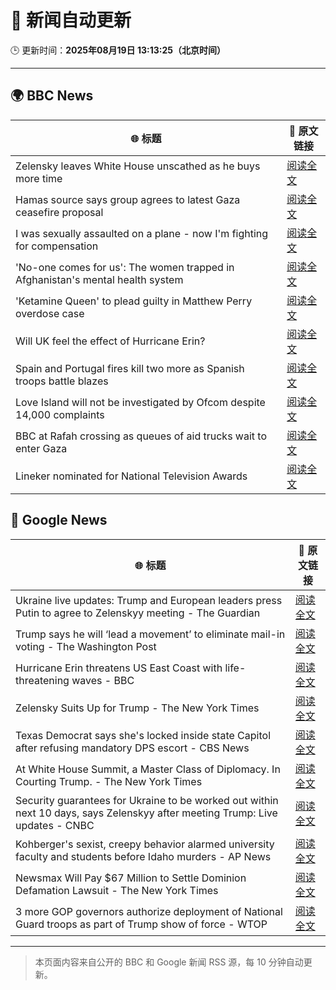 # 🧠 新闻自动更新

🕒 更新时间：**2025年08月19日 13:13:25（北京时间）**

---

## 🌍 BBC News

| 🌐 标题 | 🔗 原文链接 |
|--------|-------------|
| Zelensky leaves White House unscathed as he buys more time | [阅读全文](https://www.bbc.com/news/articles/c80djre5m5vo?at_medium=RSS&at_campaign=rss) |
| Hamas source says group agrees to latest Gaza ceasefire proposal | [阅读全文](https://www.bbc.com/news/articles/ckgjye15zdlo?at_medium=RSS&at_campaign=rss) |
| I was sexually assaulted on a plane - now I'm fighting for compensation | [阅读全文](https://www.bbc.com/news/articles/cly6g2j67rko?at_medium=RSS&at_campaign=rss) |
| 'No-one comes for us': The women trapped in Afghanistan's mental health system | [阅读全文](https://www.bbc.com/news/articles/c80dg700dego?at_medium=RSS&at_campaign=rss) |
| 'Ketamine Queen' to plead guilty in Matthew Perry overdose case | [阅读全文](https://www.bbc.com/news/articles/c62wnp7622po?at_medium=RSS&at_campaign=rss) |
| Will UK feel the effect of Hurricane Erin? | [阅读全文](https://www.bbc.com/weather/articles/cg7jy3jk2e4o?at_medium=RSS&at_campaign=rss) |
| Spain and Portugal fires kill two more as Spanish troops battle blazes | [阅读全文](https://www.bbc.com/news/articles/cz60y7npl32o?at_medium=RSS&at_campaign=rss) |
| Love Island will not be investigated by Ofcom despite 14,000 complaints | [阅读全文](https://www.bbc.com/news/articles/cj4wlpvdzjyo?at_medium=RSS&at_campaign=rss) |
| BBC at Rafah crossing as queues of aid trucks wait to enter Gaza | [阅读全文](https://www.bbc.com/news/videos/cev2nmwxe1po?at_medium=RSS&at_campaign=rss) |
| Lineker nominated for National Television Awards | [阅读全文](https://www.bbc.com/news/articles/c99mkd3xm9po?at_medium=RSS&at_campaign=rss) |

## 📰 Google News

| 🌐 标题 | 🔗 原文链接 |
|--------|-------------|
| Ukraine live updates: Trump and European leaders press Putin to agree to Zelenskyy meeting - The Guardian | [阅读全文](https://news.google.com/rss/articles/CBMivAFBVV95cUxPVWZTSHFDSFAwbEZEVzc0WVZ4MlUxQzNEN2VvWFo4aTJvVC1OU0lVdnlJS0VKWk00LWE1RVhfdDVheXltbTFmNk56VlB5UzNCLWZsX053ODRaZDVuRWdDM1NPZ1JhOE1YNXhSR01IZ3VwdWVvajRPdXZTSEdoX3AyTWJfMkRwcmdrZEhwTFotNzljckc3TmpCcUo4aDVzLUxRdnYxUWhXeWxNckREdDd3NEFFWnpxUkxOV3NNRQ?oc=5) |
| Trump says he will ‘lead a movement’ to eliminate mail-in voting - The Washington Post | [阅读全文](https://news.google.com/rss/articles/CBMikgFBVV95cUxPZnRhZGxuXzVzYTJRUG1rZ3FaeUNXZ2ZRNkJxc3hvb1JIN0VTdUlFRGxHVGhPeFdnOXExcXl2VF9GWFFiUVFrWHNJQWRGMVlHdE1Ja3cwUS1NdDB3VG9hd1BUaHVRU0hISFhkNi0xNXdfajlYdEo1Tzd3NEVZZ05kQWIxVE5NM3RBMVFPaGFNcnA5dw?oc=5) |
| Hurricane Erin threatens US East Coast with life-threatening waves - BBC | [阅读全文](https://news.google.com/rss/articles/CBMiWkFVX3lxTE1tXzZzR3VvMTdGS2NpLXZkTTlVVDVaX1ZCTFpUQml4aVFZclBud1RWNTg5c2NxcktnUUtwcnFMSzBoazc0cDJFbklyVGRNMTZCWkpibnI0MEcxUdIBX0FVX3lxTE1DRThuRHJXQ3BYVzUtbTNIV1k5eWdZcjMyeVNHdVBIN1pPUlZocmRmbTZPLTRHVWJyTkpFeWFDOERtQUhWcmRlZEVfYmNoX0tmMko0RVpYeGs5OWo2V0g4?oc=5) |
| Zelensky Suits Up for Trump - The New York Times | [阅读全文](https://news.google.com/rss/articles/CBMiekFVX3lxTE45cnB1SUwzM2d6UDBkdXJ3WE15WnVoQjUweVA3YVR3X05DdUF6UWs5ZEtmS3FCMk1kcXZoTmpTTHlQWUFaUEhxdU1QNS1SVGRqbmlKWG9jUDNEbE9HcmgtY3hnSmllbENGdDN0LXVKTWV6cVNCV2tSWjR3?oc=5) |
| Texas Democrat says she's locked inside state Capitol after refusing mandatory DPS escort - CBS News | [阅读全文](https://news.google.com/rss/articles/CBMiuAFBVV95cUxOSDhzX1FMSFpMd205OF9VVFpWdnlwdUZwc2ZrV3VmUndwbjl5cENFZDNndk52UkRXYVBGUm9oc1ByRzIxTmQ0cm03SV95blJkb1FYMDNyT3VCbFNLQmtDNjlDc2RSN1F4VTI5QzM0VURkVmItMlpJWV9qVUdXNnZJVGo2cU1GLTZJVTB2RkRhM1BVaEJvTVlRZk81Z19BbjFFelZaR29jUThpN0x3ZFE3NlZKNURBMkYx?oc=5) |
| At White House Summit, a Master Class of Diplomacy. In Courting Trump. - The New York Times | [阅读全文](https://news.google.com/rss/articles/CBMimwFBVV95cUxNSzE5TTZCMjFWbEZtN1F0S2p5Sk50eFRWcGhrVkdGcHlxb1VQd2RQZUpBd2ozVkpQcVVKTFBKRlhmQ282ZmtJZXdGN1o0Vl9LQ05ZZEhGMXRYdkdGd2d2a1psbXJfcHJobEhWMUU3aEFSWGJKc29oVkxzT1AxYTZPX1d5SmtRQ1lSUzZNS3F6RV8zcUlKSFVRTTBhcw?oc=5) |
| Security guarantees for Ukraine to be worked out within next 10 days, says Zelenskyy after meeting Trump: Live updates - CNBC | [阅读全文](https://news.google.com/rss/articles/CBMihgFBVV95cUxOdDBEbThzME51N29RWDNyVUx3WEJFMlhHbllpejFMUE1ydWlhNnE0a2stUGlWRmtVY29fbjhWNi1oMy1BLVpVc0Nwd0Y1YjZTX3BEa1lfYUZ6dFNKT2xmWDM2aXh6d3pQeTFROHp3ZVZzNE5JVlBQOUt1UVhxNjViZy1qZ1hRd9IBiwFBVV95cUxOSWZFRFVsV0g0TVEzdHRGTGp1RjJZeXpxWk0zUjFTRk8xX1pYWFMwOTJ3RTZkd0lYdFVJa0dXYlpwNGZ6QThZSEVnUzhFSThSWjRoblVkYTBqd0g1V2pQTmpWUHBuMzBwRWZpajJLZVpiYWI4MFhEY3BpU185djR4NUhCNjJRTm1JQ2JJ?oc=5) |
| Kohberger's sexist, creepy behavior alarmed university faculty and students before Idaho murders - AP News | [阅读全文](https://news.google.com/rss/articles/CBMipwFBVV95cUxPTTZSZ1oxSDNlX0k0b1dkd1lERXloM3VSYmFrRjJRZUE1TVF3UUcwLUNKRVdyNXpxaDBaS1ZudDViOTR2LUl2NHNQbUJBUGRLT0FvOUhrbF9CNnlVRFNLVU9iU0RhbWpQTGQtaktBV1AxeUpVM3lScmVGVzRyUTBPYl9iQWZrT1FRbHNGLU54Vkx2RWxVVHR0SXptSVl4N2lNTzdsYkNkQQ?oc=5) |
| Newsmax Will Pay $67 Million to Settle Dominion Defamation Lawsuit - The New York Times | [阅读全文](https://news.google.com/rss/articles/CBMiowFBVV95cUxPTkcxaDBYU0JGQUtCRVhYRzduamhzRWlVU2otMmdqUGRRWjRNcEQweW45WUFRTTNBa2VmWlNFQXE1RDJPUFBvYkVRNXY4LVNoWVVvU1R3UFM5dGxIZlMyMnFnZ3ZMR3k2c2JQWFpKbWkwc3FmS1BGVFh0QkdWUXdmQUZTUzdxR19KSGxCS0FEbEVub240cnpySEZhci1CYlRaSmxF?oc=5) |
| 3 more GOP governors authorize deployment of National Guard troops as part of Trump show of force - WTOP | [阅读全文](https://news.google.com/rss/articles/CBMixwFBVV95cUxPQVBGUnFiVTJzYmo4Q2dyby1lc0d3UW5BSG91ZElVdWFIZ1NuSEtzMmY3WDhNVENvWUM0ci1YTnNBTDZ3WEJ6OHlHQ0x5dE1mQ1JvaHcxY2lsdjNfQnc4amoyaWlMOW0za1BUblhQcVlPR0JVSllDRF9NX2NPczQtQWZWNmUwM1ZtSnpna0liY1lpa2tHQUw0QVVFc2JGeU1UQmF1SXZoNmlrTlNCWnJ0UHhEMW8wVDdxZGQ0cmE4VXV2MHZQUVJJ?oc=5) |

---
> 本页面内容来自公开的 BBC 和 Google 新闻 RSS 源，每 10 分钟自动更新。